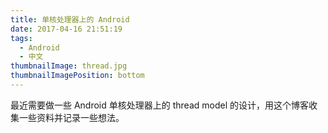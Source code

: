 ```yaml
---
title: 单核处理器上的 Android
date: 2017-04-16 21:51:19
tags:
  - Android
  - 中文
thumbnailImage: thread.jpg
thumbnailImagePosition: bottom
---
```


最近需要做一些 Android 单核处理器上的 thread model 的设计，用这个博客收集一些资料并记录一些想法。
<!-- excerpt -->
